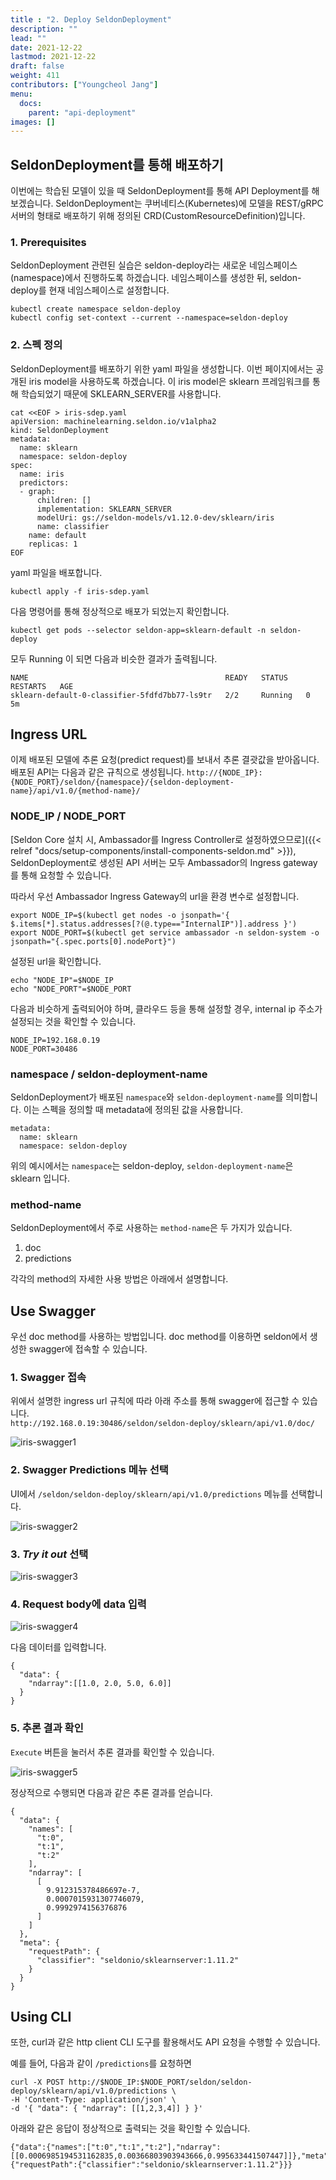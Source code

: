 ```yaml
---
title : "2. Deploy SeldonDeployment"
description: ""
lead: ""
date: 2021-12-22
lastmod: 2021-12-22
draft: false
weight: 411
contributors: ["Youngcheol Jang"]
menu:
  docs:
    parent: "api-deployment"
images: []
---
```


## SeldonDeployment를 통해 배포하기

이번에는 학습된 모델이 있을 때 SeldonDeployment를 통해 API Deployment를 해보겠습니다.
SeldonDeployment는 쿠버네티스(Kubernetes)에 모델을 REST/gRPC 서버의 형태로 배포하기 위해 정의된 CRD(CustomResourceDefinition)입니다.

### 1. Prerequisites

SeldonDeployment 관련된 실습은 seldon-deploy라는 새로운 네임스페이스(namespace)에서 진행하도록 하겠습니다.
네임스페이스를 생성한 뒤, seldon-deploy를 현재 네임스페이스로 설정합니다.

```text
kubectl create namespace seldon-deploy
kubectl config set-context --current --namespace=seldon-deploy
```

### 2. 스펙 정의

SeldonDeployment를 배포하기 위한 yaml 파일을 생성합니다.
이번 페이지에서는 공개된 iris model을 사용하도록 하겠습니다.
이 iris model은 sklearn 프레임워크를 통해 학습되었기 때문에 SKLEARN_SERVER를 사용합니다.

```text
cat <<EOF > iris-sdep.yaml
apiVersion: machinelearning.seldon.io/v1alpha2
kind: SeldonDeployment
metadata:
  name: sklearn
  namespace: seldon-deploy
spec:
  name: iris
  predictors:
  - graph:
      children: []
      implementation: SKLEARN_SERVER
      modelUri: gs://seldon-models/v1.12.0-dev/sklearn/iris
      name: classifier
    name: default
    replicas: 1
EOF
```

yaml 파일을 배포합니다.

```text
kubectl apply -f iris-sdep.yaml
```

다음 명령어를 통해 정상적으로 배포가 되었는지 확인합니다.

```text
kubectl get pods --selector seldon-app=sklearn-default -n seldon-deploy
```

모두 Running 이 되면 다음과 비슷한 결과가 출력됩니다.

```text
NAME                                            READY   STATUS    RESTARTS   AGE
sklearn-default-0-classifier-5fdfd7bb77-ls9tr   2/2     Running   0          5m
```

## Ingress URL

이제 배포된 모델에 추론 요청(predict request)를 보내서 추론 결괏값을 받아옵니다.
배포된 API는 다음과 같은 규칙으로 생성됩니다.
`http://{NODE_IP}:{NODE_PORT}/seldon/{namespace}/{seldon-deployment-name}/api/v1.0/{method-name}/`

### NODE_IP / NODE_PORT

[Seldon Core 설치 시, Ambassador를 Ingress Controller로 설정하였으므로]({{< relref "docs/setup-components/install-components-seldon.md" >}}), SeldonDeployment로 생성된 API 서버는 모두 Ambassador의 Ingress gateway를 통해 요청할 수 있습니다.

따라서 우선 Ambassador Ingress Gateway의 url을 환경 변수로 설정합니다.

```text
export NODE_IP=$(kubectl get nodes -o jsonpath='{ $.items[*].status.addresses[?(@.type=="InternalIP")].address }')
export NODE_PORT=$(kubectl get service ambassador -n seldon-system -o jsonpath="{.spec.ports[0].nodePort}")
```

설정된 url을 확인합니다.

```text
echo "NODE_IP"=$NODE_IP
echo "NODE_PORT"=$NODE_PORT
```

다음과 비슷하게 출력되어야 하며, 클라우드 등을 통해 설정할 경우, internal ip 주소가 설정되는 것을 확인할 수 있습니다.

```text
NODE_IP=192.168.0.19
NODE_PORT=30486
```

### namespace / seldon-deployment-name

SeldonDeployment가 배포된 `namespace`와 `seldon-deployment-name`를 의미합니다.
이는 스펙을 정의할 때 metadata에 정의된 값을 사용합니다.

```text
metadata:
  name: sklearn
  namespace: seldon-deploy
```

위의 예시에서는 `namespace`는 seldon-deploy, `seldon-deployment-name`은 sklearn 입니다.

### method-name

SeldonDeployment에서 주로 사용하는 `method-name`은 두 가지가 있습니다.

1. doc
2. predictions

각각의 method의 자세한 사용 방법은 아래에서 설명합니다.

## Use Swagger

우선 doc method를 사용하는 방법입니다. doc method를 이용하면 seldon에서 생성한 swagger에 접속할 수 있습니다.

### 1. Swagger 접속

위에서 설명한 ingress url 규칙에 따라 아래 주소를 통해 swagger에 접근할 수 있습니다.  
`http://192.168.0.19:30486/seldon/seldon-deploy/sklearn/api/v1.0/doc/`

<p>
  <img src="/images/docs/api-deployment/iris-swagger1.png" title="iris-swagger1"/>
</p>

### 2. Swagger Predictions 메뉴 선택

UI에서 `/seldon/seldon-deploy/sklearn/api/v1.0/predictions` 메뉴를 선택합니다.

<p>
  <img src="/images/docs/api-deployment/iris-swagger2.png" title="iris-swagger2"/>
</p>

### 3. *Try it out* 선택

<p>
  <img src="/images/docs/api-deployment/iris-swagger3.png" title="iris-swagger3"/>
</p>

### 4. Request body에 data 입력

<p>
  <img src="/images/docs/api-deployment/iris-swagger4.png" title="iris-swagger4"/>
</p>

다음 데이터를 입력합니다.

```text
{
  "data": {
    "ndarray":[[1.0, 2.0, 5.0, 6.0]]
  }
}
```

### 5. 추론 결과 확인

`Execute` 버튼을 눌러서 추론 결과를 확인할 수 있습니다.

<p>
  <img src="/images/docs/api-deployment/iris-swagger5.png" title="iris-swagger5"/>
</p>

정상적으로 수행되면 다음과 같은 추론 결과를 얻습니다.

```text
{
  "data": {
    "names": [
      "t:0",
      "t:1",
      "t:2"
    ],
    "ndarray": [
      [
        9.912315378486697e-7,
        0.0007015931307746079,
        0.9992974156376876
      ]
    ]
  },
  "meta": {
    "requestPath": {
      "classifier": "seldonio/sklearnserver:1.11.2"
    }
  }
}
```

## Using CLI

또한, curl과 같은 http client CLI 도구를 활용해서도 API 요청을 수행할 수 있습니다.

예를 들어, 다음과 같이 `/predictions`를 요청하면

```text
curl -X POST http://$NODE_IP:$NODE_PORT/seldon/seldon-deploy/sklearn/api/v1.0/predictions \
-H 'Content-Type: application/json' \
-d '{ "data": { "ndarray": [[1,2,3,4]] } }'
```

아래와 같은 응답이 정상적으로 출력되는 것을 확인할 수 있습니다.

```text
{"data":{"names":["t:0","t:1","t:2"],"ndarray":[[0.0006985194531162835,0.00366803903943666,0.995633441507447]]},"meta":{"requestPath":{"classifier":"seldonio/sklearnserver:1.11.2"}}}
```
